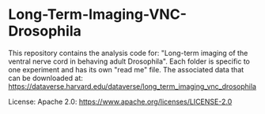 # Long-Term-Imaging-VNC-Drosophila

This repository contains the analysis code for: "Long-term imaging of the ventral nerve cord in behaving adult Drosophila". Each folder is specific to one experiment and has its own "read me" file. The associated data that can be downloaded at: https://dataverse.harvard.edu/dataverse/long_term_imaging_vnc_drosophila

License:
Apache 2.0: https://www.apache.org/licenses/LICENSE-2.0 
